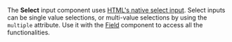 The **Select** input component uses [HTML's native select input](https://developer.mozilla.org/en-US/docs/Web/HTML/Element/select).
Select inputs can be single value selections, or multi-value selections by using the `multiple` attribute. 
Use it with the [Field](/components/field.html) component to access all the functionalities.